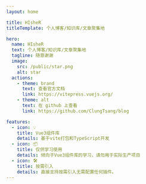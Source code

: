```yaml
---
layout: home

title: HIsheR
titleTemplate: 个人博客/知识库/文章聚集地

hero:
  name: HIsheR
  text: 个人博客/知识库/文章聚集地
  tagline: 随意谢谢
  image:
    src: /public/star.png
    alt: star
  actions:
    - theme: brand
      text: 查看官方文档
      link: https://vitepress.vuejs.org/
    - theme: alt
      text: 在 github 上查看
      link: https://github.com/ClungTsang/blog

features:
  - icon: 💡
    title: Vue3组件库
    details: 基于vite打包和TypeScript开发
  - icon: 📦
    title: 仅供学习使用
    details: 倾向于Vue3组件库的学习，请勿用于实际生产项目
  - icon: 🛠️
    title: 按需引入
    details: 直接支持按需引入无需配置任何插件。
---
```

